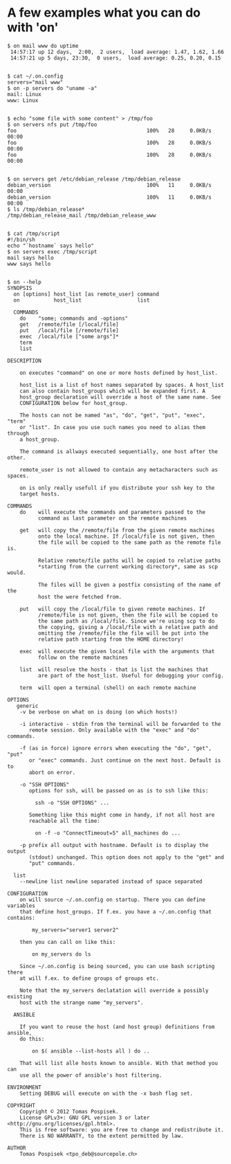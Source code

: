 A few examples what you can do with 'on'
========================================

    $ on mail www do uptime
     14:57:17 up 12 days,  2:00,  2 users,  load average: 1.47, 1.62, 1.66
     14:57:21 up 5 days, 23:30,  0 users,  load average: 0.25, 0.20, 0.15

 
    $ cat ~/.on.config
    servers="mail www"
    $ on -p servers do "uname -a"
    mail: Linux
    www: Linux

 
    $ echo "some file with some content" > /tmp/foo
    $ on servers nfs put /tmp/foo
    foo                                          100%   28     0.0KB/s   00:00    
    foo                                          100%   28     0.0KB/s   00:00
    foo                                          100%   28     0.0KB/s   00:00

 
    $ on servers get /etc/debian_release /tmp/debian_release
    debian_version                               100%   11     0.0KB/s   00:00    
    debian_version                               100%   11     0.0KB/s   00:00    
    $ ls /tmp/debian_release*
    /tmp/debian_release_mail /tmp/debian_release_www

 
    $ cat /tmp/script
    #!/bin/sh
    echo "`hostname` says hello"
    $ on servers exec /tmp/script
    mail says hello
    www says hello

 
    $ on --help
    SYNOPSIS
      on [options] host_list [as remote_user] command
      on           host_list                  list
    
      COMMANDS
        do    "some; commands and -options"
        get   /remote/file [/local/file]
        put   /local/file [/remote/file]
        exec  /local/file ["some args"]*
        term
        list
    
    DESCRIPTION
    
        on executes "command" on one or more hosts defined by host_list.
    
        host_list is a list of host names separated by spaces. A host_list
        can also contain host_groups which will be expanded first. A
        host_group declaration will override a host of the same name. See
        CONFIGURATION below for host_group.
    
        The hosts can not be named "as", "do", "get", "put", "exec", "term"
        or "list". In case you use such names you need to alias them through
        a host_group.
    
        The command is allways executed sequentially, one host after the other.
    
        remote_user is not allowed to contain any metacharacters such as spaces.
    
        on is only really usefull if you distribute your ssh key to the
        target hosts.
    
    COMMANDS
        do    will execute the commands and parameters passed to the
              command as last parameter on the remote machines
    
        get   will copy the /remote/file from the given remote machines
              onto the local machine. If /local/file is not given, then
              the file will be copied to the same path as the remote file is.
    
              Relative remote/file paths will be copied to relative paths
              *starting from the current working directory*, same as scp would.
    
              The files will be given a postfix consisting of the name of the
              host the were fetched from.
    
        put   will copy the /local/file to given remote machines. If
              /remote/file is not given, then the file will be copied to
              the same path as /local/file. Since we're using scp to do
              the copying, giving a /local/file with a relative path and
              omitting the /remote/file the file will be put into the
              relative path starting from the HOME directory!
    
        exec  will execute the given local file with the arguments that
              follow on the remote machines
    
        list  will resolve the hosts - that is list the machines that
              are part of the host_list. Useful for debugging your config.
    
        term  will open a terminal (shell) on each remote machine
    
    OPTIONS
       generic
        -v be verbose on what on is doing (on which hosts!)
    
        -i interactive - stdin from the terminal will be forwarded to the
           remote session. Only available with the "exec" and "do" commands.
    
        -f (as in force) ignore errors when executing the "do", "get", "put"
           or "exec" commands. Just continue on the next host. Default is to
           abort on error.
    
        -o "SSH OPTIONS"
           options for ssh, will be passed on as is to ssh like this:
    
             ssh -o "SSH OPTIONS" ...
    
           Something like this might come in handy, if not all host are
           reachable all the time:
    
             on -f -o "ConnectTimeout=5" all_machines do ...
    
        -p prefix all output with hostname. Default is to display the output
           (stdout) unchanged. This option does not apply to the "get" and
           "put" commands.
    
      list
        --newline list newline separated instead of space separated
    
    CONFIGURATION
        on will source ~/.on.config on startup. There you can define variables
        that define host_groups. If f.ex. you have a ~/.on.config that contains:
    
            my_servers="server1 server2"
    
        then you can call on like this:
    
            on my_servers do ls
    
        Since ~/.on.config is being sourced, you can use bash scripting there
        at will f.ex. to define groups of groups etc.
    
        Note that the my_servers declatation will override a possibly existing
        host with the strange name "my_servers".
    
      ANSIBLE
    
        If you want to reuse the host (and host group) definitions from ansible,
        do this:
    
            on $( ansible --list-hosts all ) do ..
    
        That will list alle hosts known to ansible. With that method you can
        use all the power of ansible's host filtering.
    
    ENVIRONMENT
        Setting DEBUG will execute on with the -x bash flag set.
    
    COPYRIGHT
        Copyright © 2012 Tomas Pospisek.
        License GPLv3+: GNU GPL version 3 or later <http://gnu.org/licenses/gpl.html>.
        This is free software: you are free to change and redistribute it.
        There is NO WARRANTY, to the extent permitted by law.
    
    AUTHOR
        Tomas Pospisek <tpo_deb@sourcepole.ch>
    
